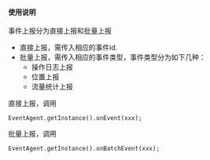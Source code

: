 #### 使用说明

事件上报分为直接上报和批量上报

- 直接上报，需传入相应的事件id.
- 批量上报，需传入相应的事件类型，事件类型分为如下几种：
  - 操作日志上报
  - 位置上报
  - 流量统计上报

直接上报，调用

```
EventAgent.getInstance().onEvent(xxx);
```

批量上报，调用

```
EventAgent.getInstance().onBatchEvent(xxx);
```

